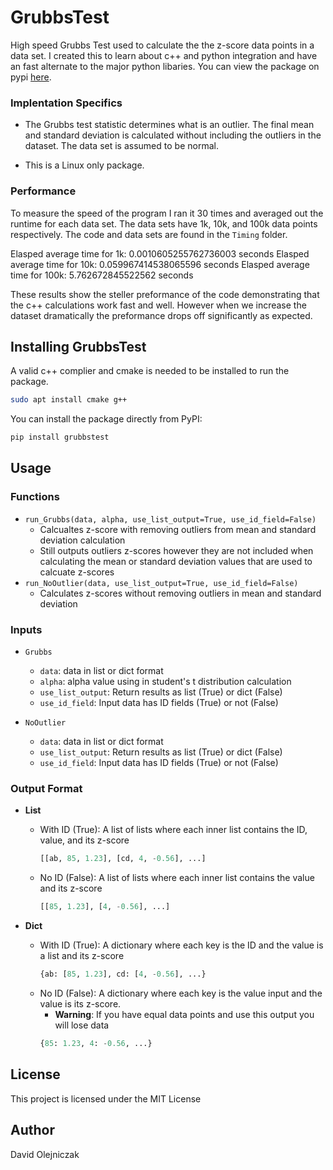 # GrubbsTest 

High speed Grubbs Test used to calculate the the z-score data points in a data set. I created this to learn about c++ and python integration and have an fast alternate to the major python libaries. You can view the package on pypi [here](https://pypi.org/project/grubbstest/). 

### Implentation Specifics   
- The Grubbs test statistic determines what is an outlier. The final mean and standard deviation is calculated without including the outliers in the dataset. The data set is assumed to be normal. 

- This is a Linux only package.  

### Performance 

To measure the speed of the program I ran it 30 times and averaged out the runtime for each data set. The data sets have 1k, 10k, and 100k data points respectively. The code and data sets are found in the ```Timing``` folder. 

Elasped average time for 1k: 0.0010605255762736003 seconds
Elasped average time for 10k: 0.059967414538065596 seconds
Elasped average time for 100k: 5.762672845522562 seconds

These results show the steller preformance of the code demonstrating that the c++  calculations work fast and well. However when we increase the dataset dramatically the preformance drops off significantly as expected.

## Installing GrubbsTest

A valid c++ complier and cmake is needed to be installed to run the package.
```bash 
sudo apt install cmake g++
```

You can install the package directly from PyPI:
```bash
pip install grubbstest
```

## Usage
### Functions
- `run_Grubbs(data, alpha, use_list_output=True, use_id_field=False)`
  - Calcualtes z-score with removing outliers from mean and standard deviation calculation 
  - Still outputs outliers z-scores however they are not included when calculating the mean or standard deviation values that are used to calcuate z-scores
- `run_NoOutlier(data, use_list_output=True, use_id_field=False)`
  - Calculates z-scores without removing outliers in mean and standard deviation 

### Inputs

- `Grubbs` 
  - `data`: data in list or dict format 
  - `alpha`: alpha value using in student's t distribution calculation 
  - `use_list_output`: Return results as list (True) or dict (False)
  - `use_id_field`: Input data has ID fields (True) or not (False)

- `NoOutlier`
  - `data`: data in list or dict format 
  - `use_list_output`: Return results as list (True) or dict (False)
  - `use_id_field`: Input data has ID fields (True) or not (False)

### Output Format
- **List**  
  - With ID (True): A list of lists where each inner list contains the ID, value, and its z-score 
    ```python
    [[ab, 85, 1.23], [cd, 4, -0.56], ...]
    ```
  - No ID (False): A list of lists where each inner list contains the value and its z-score 
    ```python
    [[85, 1.23], [4, -0.56], ...]
    ```

- **Dict**  
  - With ID (True): A dictionary where each key is the ID and the value is a list and its z-score 
    ```python
    {ab: [85, 1.23], cd: [4, -0.56], ...}
    ```
  - No ID (False): A dictionary where each key is the value input and the value is its z-score.
    - **Warning**: If you have equal data points and use this output you will lose data
    ```python
    {85: 1.23, 4: -0.56, ...}
    ```

## License

This project is licensed under the MIT License

## Author

David Olejniczak

